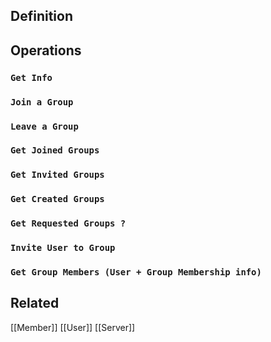 ## Definition

## Operations

### `Get Info`

### `Join a Group`

### `Leave a Group`

### `Get Joined Groups`

### `Get Invited Groups`

### `Get Created Groups`

### `Get Requested Groups ?`

### `Invite User to Group`

### `Get Group Members (User + Group Membership info)`

## Related
[[Member]]
[[User]]
[[Server]]

